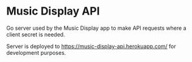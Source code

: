# Music Display API

Go server used by the Music Display app to make API requests where a client secret is needed.

Server is deployed to https://music-display-api.herokuapp.com/ for development purposes.